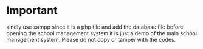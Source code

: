 # Important
kindly use xampp since it is a php file and add the database file before opening the school management system
it is just a demo of the main school management system.
Please do not copy or tamper with the codes.
